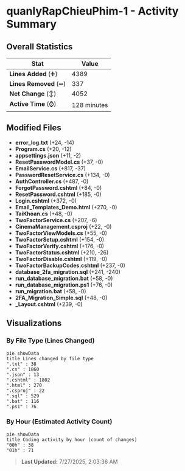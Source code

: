 # quanlyRapChieuPhim-1 - Activity Summary 

## Overall Statistics

| Stat                   | Value                                                             |
| ---------------------- | ----------------------------------------------------------------- |
| **Lines Added** (➕)   | 4389                                          |
| **Lines Removed** (➖) | 337                                        |
| **Net Change** (↕)    | 4052                |
| **Active Time** (⌚)   | 128 minutes |


## Modified Files
- **error_log.txt** (+24, -14)
- **Program.cs** (+20, -12)
- **appsettings.json** (+11, -2)
- **ResetPasswordModel.cs** (+37, -0)
- **EmailService.cs** (+817, -37)
- **PasswordResetService.cs** (+134, -0)
- **AuthController.cs** (+487, -0)
- **ForgotPassword.cshtml** (+84, -0)
- **ResetPassword.cshtml** (+185, -0)
- **Login.cshtml** (+372, -0)
- **Email_Templates_Demo.html** (+270, -0)
- **TaiKhoan.cs** (+48, -0)
- **TwoFactorService.cs** (+207, -6)
- **CinemaManagement.csproj** (+22, -0)
- **TwoFactorViewModels.cs** (+55, -0)
- **TwoFactorSetup.cshtml** (+154, -0)
- **TwoFactorVerify.cshtml** (+176, -0)
- **TwoFactorStatus.cshtml** (+210, -26)
- **TwoFactorDisable.cshtml** (+119, -0)
- **TwoFactorBackupCodes.cshtml** (+237, -0)
- **database_2fa_migration.sql** (+241, -240)
- **run_database_migration.bat** (+58, -0)
- **run_database_migration.ps1** (+76, -0)
- **run_migration.bat** (+58, -0)
- **2FA_Migration_Simple.sql** (+48, -0)
- **_Layout.cshtml** (+239, -0)

## Visualizations

### By File Type (Lines Changed)

```mermaid
pie showData
title Lines changed by file type
".txt" : 38
".cs" : 1860
".json" : 13
".cshtml" : 1802
".html" : 270
".csproj" : 22
".sql" : 529
".bat" : 116
".ps1" : 76
```

### By Hour (Estimated Activity Count)

```mermaid
pie showData
title Coding activity by hour (count of changes)
"00h" : 38
"01h" : 71
```


> **Last Updated:** 7/27/2025, 2:03:36 AM